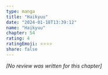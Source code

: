 ```yaml
---
type: manga
title: "Haikyuu"
date: "2024-01-18T13:39:12"
name: "Haikyuu"
chapter: 54
rating: 4
ratingEmoji: ⭐️⭐️⭐️⭐️
share: false
---
```


*[No review was written for this chapter]*

